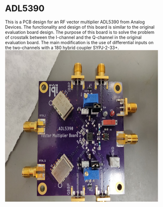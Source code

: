 # ADL5390
This is a PCB design for an RF vector multiplier ADL5390 from Analog Devices. The functionality and design of this board is similar to the original evaluation board design. The purpose of this board is to solve the problem of crosstalk between the I-channel and the Q-channel in the original evaluation board. The main modification is the use of differential inputs on the two-channels with  a 180 hybrid coupler SYPJ-2-33+.
<img src="./ADL5390.png" height ="500">
